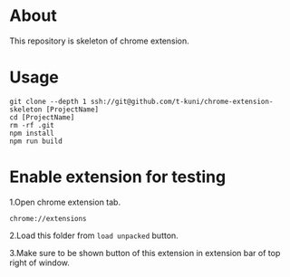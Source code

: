 # About

This repository is skeleton of chrome extension.

# Usage


```
git clone --depth 1 ssh://git@github.com/t-kuni/chrome-extension-skeleton [ProjectName]
cd [ProjectName]
rm -rf .git 
npm install
npm run build
```

# Enable extension for testing

1.Open chrome extension tab.

```
chrome://extensions
```

2.Load this folder from `load unpacked` button.

3.Make sure to be shown button of this extension in extension bar of top right of window. 